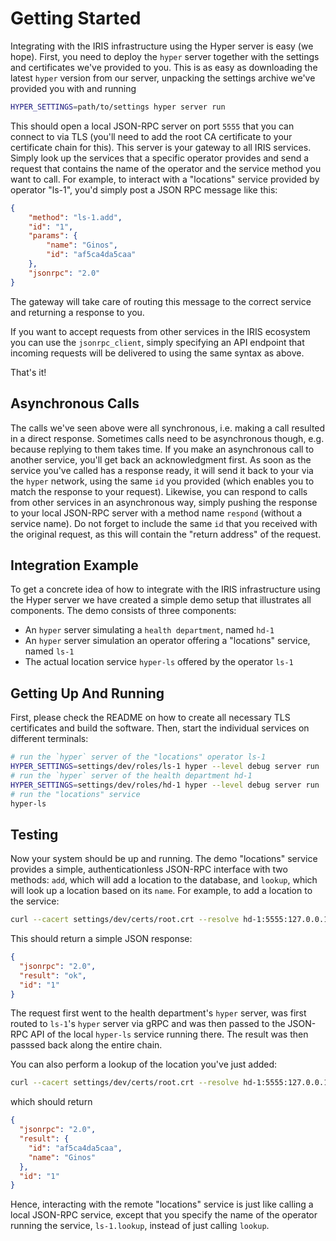 # Getting Started

Integrating with the IRIS infrastructure using the Hyper server is easy (we hope). First, you need to deploy the `hyper` server together with the settings and certificates we've provided to you. This is as easy as downloading the latest `hyper` version from our server, unpacking the settings archive we've provided you with and running

```bash
HYPER_SETTINGS=path/to/settings hyper server run
```

This should open a local JSON-RPC server on port `5555` that you can connect to via TLS (you'll need to add the root CA certificate to your certificate chain for this). This server is your gateway to all IRIS services. Simply look up the services that a specific operator provides and send a request that contains the name of the operator and the service method you want to call. For example, to interact with a "locations" service provided by operator "ls-1", you'd simply post a JSON RPC message like this:

```json
{
	"method": "ls-1.add",
	"id": "1",
	"params": {
		"name": "Ginos",
		"id": "af5ca4da5caa"
	},
	"jsonrpc": "2.0"
}
```

The gateway will take care of routing this message to the correct service and returning a response to you.

If you want to accept requests from other services in the IRIS ecosystem you can use the `jsonrpc_client`, simply specifying an API endpoint that incoming requests will be delivered to using the same syntax as above.

That's it!

## Asynchronous Calls

The calls we've seen above were all synchronous, i.e. making a call resulted in a direct response. Sometimes calls need to be asynchronous though, e.g. because replying to them takes time. If you make an asynchronous call to another service, you'll get back an acknowledgment first. As soon as the service you've called has a response ready, it will send it back to your via the `hyper` network, using the same `id` you provided (which enables you to match the response to your request). Likewise, you can respond to calls from other services in an asynchronous way, simply pushing the response to your local JSON-RPC server with a method name `respond` (without a service name). Do not forget to include the same `id` that you received with the original request, as this will contain the "return address" of the request.

## Integration Example

To get a concrete idea of how to integrate with the IRIS infrastructure using the Hyper server we have created a simple demo setup that illustrates all components. The demo consists of three components:

* An `hyper` server simulating a `health department`, named `hd-1`
* An `hyper` server simulation an operator offering a "locations" service, named `ls-1`
* The actual location service `hyper-ls` offered by the operator `ls-1`

## Getting Up And Running

First, please check the README on how to create all necessary TLS certificates and build the software. Then, start the individual services on different terminals:

```bash
# run the `hyper` server of the "locations" operator ls-1
HYPER_SETTINGS=settings/dev/roles/ls-1 hyper --level debug server run
# run the `hyper` server of the health department hd-1
HYPER_SETTINGS=settings/dev/roles/hd-1 hyper --level debug server run
# run the "locations" service
hyper-ls
```

## Testing

Now your system should be up and running. The demo "locations" service provides a simple, authenticationless JSON-RPC interface with two methods: `add`, which will add a location to the database, and `lookup`, which will look up a location based on its `name`. For example, to add a location to the service:

```bash
curl --cacert settings/dev/certs/root.crt --resolve hd-1:5555:127.0.0.1 https://hd-1:5555/jsonrpc --header "Content-Type: application/json" --data '{"method": "ls-1.add", "id": "1", "params": {"name": "Ginos", "id": "af5ca4da5caa"}, "jsonrpc": "2.0"}' 2>/dev/null | jq 
```

This should return a simple JSON response:

```json
{
  "jsonrpc": "2.0",
  "result": "ok",
  "id": "1"
}
```

The request first went to the health department's `hyper` server, was first routed to `ls-1`'s `hyper` server via gRPC and was then passed to the JSON-RPC API of the local `hyper-ls` service running there. The result was then passsed back along the entire chain.

You can also perform a lookup of the location you've just added:

```bash
curl --cacert settings/dev/certs/root.crt --resolve hd-1:5555:127.0.0.1 https://hd-1:5555/jsonrpc --header "Content-Type: application/json" --data '{"method": "ls-1.lookup", "id": "1", "params": {"name": "Ginos"}, "jsonrpc": "2.0"}' 2>/dev/null | jq .
```

which should return

```json
{
  "jsonrpc": "2.0",
  "result": {
    "id": "af5ca4da5caa",
    "name": "Ginos"
  },
  "id": "1"
}
```

Hence, interacting with the remote "locations" service is just like calling a local JSON-RPC service, except that you specify the name of the operator running the service, `ls-1.lookup`, instead of just calling `lookup`.
